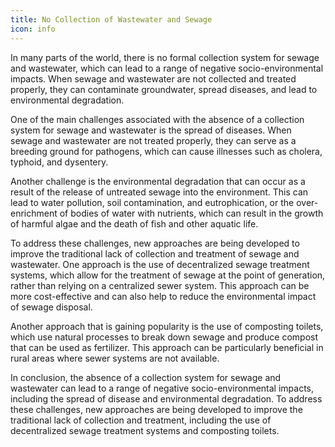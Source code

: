 ```yaml
---
title: No Collection of Wastewater and Sewage
icon: info
---
```


In many parts of the world, there is no formal collection system for sewage and wastewater, which can lead to a range of negative socio-environmental impacts. When sewage and wastewater are not collected and treated properly, they can contaminate groundwater, spread diseases, and lead to environmental degradation.

One of the main challenges associated with the absence of a collection system for sewage and wastewater is the spread of diseases. When sewage and wastewater are not treated properly, they can serve as a breeding ground for pathogens, which can cause illnesses such as cholera, typhoid, and dysentery.

Another challenge is the environmental degradation that can occur as a result of the release of untreated sewage into the environment. This can lead to water pollution, soil contamination, and eutrophication, or the over-enrichment of bodies of water with nutrients, which can result in the growth of harmful algae and the death of fish and other aquatic life.

To address these challenges, new approaches are being developed to improve the traditional lack of collection and treatment of sewage and wastewater. One approach is the use of decentralized sewage treatment systems, which allow for the treatment of sewage at the point of generation, rather than relying on a centralized sewer system. This approach can be more cost-effective and can also help to reduce the environmental impact of sewage disposal.

Another approach that is gaining popularity is the use of composting toilets, which use natural processes to break down sewage and produce compost that can be used as fertilizer. This approach can be particularly beneficial in rural areas where sewer systems are not available.

In conclusion, the absence of a collection system for sewage and wastewater can lead to a range of negative socio-environmental impacts, including the spread of disease and environmental degradation. To address these challenges, new approaches are being developed to improve the traditional lack of collection and treatment, including the use of decentralized sewage treatment systems and composting toilets.